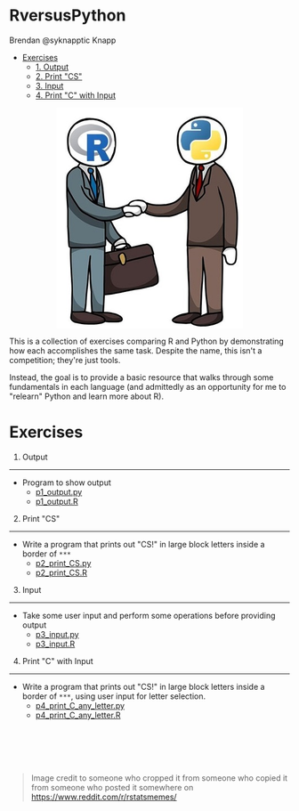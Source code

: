 RversusPython
================
Brendan @syknapptic Knapp

-   [Exercises](#exercises)
    -   [1. Output](#output)
    -   [2. Print "CS"](#print-cs)
    -   [3. Input](#input)
    -   [4. Print "C" with Input](#print-c-with-input)

<img src="README_image.JPG" width="335" style="display: block; margin: auto;" />

This is a collection of exercises comparing R and Python by demonstrating how each accomplishes the same task. Despite the name, this isn't a competition; they're just tools.

Instead, the goal is to provide a basic resource that walks through some fundamentals in each language (and admittedly as an opportunity for me to "relearn" Python and learn more about R).

Exercises
=========

1. Output
---------

-   Program to show output
    -   [p1\_output.py](Python/p1_output.py)
    -   [p1\_output.R](R/p1_output.R)

2. Print "CS"
-------------

-   Write a program that prints out "CS!" in large block letters inside a border of `***`
    -   [p2\_print\_CS.py](Python/p2_print_CS.py)
    -   [p2\_print\_CS.R](R/p2_print_CS.R)

3. Input
--------

-   Take some user input and perform some operations before providing output
    -   [p3\_input.py](Python/p3_input.py)
    -   [p3\_input.R](R/p3_input.R)

4. Print "C" with Input
-----------------------

-   Write a program that prints out "CS!" in large block letters inside a border of `***`, using user input for letter selection.
    -   [p4\_print\_C\_any\_letter.py](Python/p4_print_C_any_letter.py)
    -   [p4\_print\_C\_any\_letter.R](R/p4_print_C_any_letter.R)

<br><br><br><br>

> Image credit to someone who cropped it from someone who copied it from someone who posted it somewhere on <https://www.reddit.com/r/rstatsmemes/>
